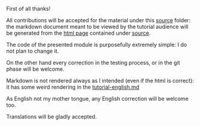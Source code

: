 First of all thanks!

All contributions will be accepted for the material under this [source](source) folder: the markdown document 
meant to be viewed by the tutorial audience will be generated from the [html page](source/tutorial-english.html) contained under [source](source).

The code of the presented module is purposefully extremely simple: I do not plan to change it.

On the other hand every correction in the testing process, or in the git phase will be welcome.

Markdown is not rendered always as I intended (even if the html is correct): it has some weird rendering in the [tutorial-english.md](../tutorial/tutorial-english.md)

As English not my mother tongue, any English correction will be welcome too.

Translations will be gladly accepted.
